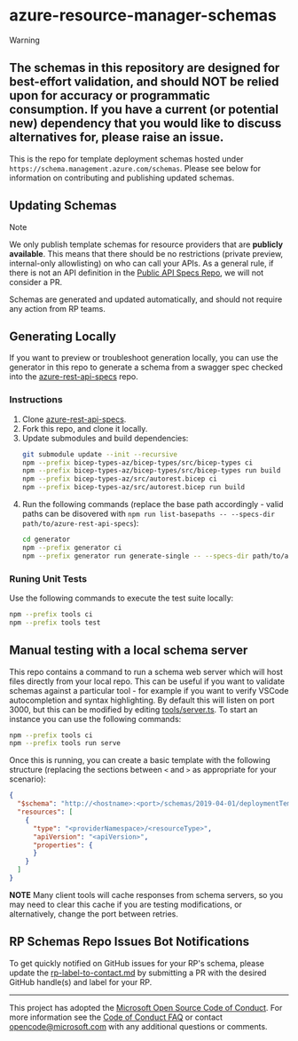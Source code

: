 # azure-resource-manager-schemas 

> [!WARNING]
> ## The schemas in this repository are designed for best-effort validation, and should NOT be relied upon for accuracy or programmatic consumption. If you have a current (or potential new) dependency that you would like to discuss alternatives for, please raise an issue.

This is the repo for template deployment schemas hosted under `https://schema.management.azure.com/schemas`. Please see below for information on contributing and publishing updated schemas.

## Updating Schemas
> [!NOTE]
> We only publish template schemas for resource providers that are **publicly available**. This means that there should be no restrictions (private preview, internal-only allowlisting) on who can call your APIs. As a general rule, if there is not an API definition in the [Public API Specs Repo](https://github.com/Azure/azure-rest-api-specs), we will not consider a PR.

Schemas are generated and updated automatically, and should not require any action from RP teams.

## Generating Locally
If you want to preview or troubleshoot generation locally, you can use the generator in this repo to generate a schema from a swagger spec checked into the [azure-rest-api-specs](https://github.com/Azure/azure-rest-api-specs) repo.

### Instructions
1. Clone [azure-rest-api-specs](https://github.com/Azure/azure-rest-api-specs).
1. Fork this repo, and clone it locally.
1. Update submodules and build dependencies:
    ```bash
    git submodule update --init --recursive
    npm --prefix bicep-types-az/bicep-types/src/bicep-types ci
    npm --prefix bicep-types-az/bicep-types/src/bicep-types run build
    npm --prefix bicep-types-az/src/autorest.bicep ci
    npm --prefix bicep-types-az/src/autorest.bicep run build
1. Run the following commands (replace the base path accordingly - valid paths can be disovered with `npm run list-basepaths -- --specs-dir path/to/azure-rest-api-specs`):
    ```bash
    cd generator
    npm --prefix generator ci
    npm --prefix generator run generate-single -- --specs-dir path/to/azure-rest-api-specs --base-path myprovider/resource-manager
    ```

### Runing Unit Tests
Use the following commands to execute the test suite locally:
```bash
npm --prefix tools ci
npm --prefix tools test
```

## Manual testing with a local schema server
This repo contains a command to run a schema web server which will host files directly from your local repo. This can be useful if you want to validate schemas against a particular tool - for example if you want to verify VSCode autocompletion and syntax highlighting. By default this will listen on port 3000, but this can be modified by editing [tools/server.ts](/tools/server.ts).
To start an instance you can use the following commands:
```bash
npm --prefix tools ci
npm --prefix tools run serve
```

Once this is running, you can create a basic template with the following structure (replacing the sections between `<` and `>` as appropriate for your scenario):
```json
{
  "$schema": "http://<hostname>:<port>/schemas/2019-04-01/deploymentTemplate.json",
  "resources": [
    {
      "type": "<providerNamespace>/<resourceType>",
      "apiVersion": "<apiVersion>",
      "properties": {
      }
    }
  ]
}
```
**NOTE** Many client tools will cache responses from schema servers, so you may need to clear this cache if you are testing modifications, or alternatively, change the port between retries.

## RP Schemas Repo Issues Bot Notifications
To get quickly notified on GitHub issues for your RP's schema, please update the [rp-label-to-contact.md](/rp-label-to-contact.md) by submitting a PR with the desired GitHub handle(s) and label for your RP.

---
This project has adopted the [Microsoft Open Source Code of Conduct](https://opensource.microsoft.com/codeofconduct/). For more information see the [Code of Conduct FAQ](https://opensource.microsoft.com/codeofconduct/faq/) or contact [opencode@microsoft.com](mailto:opencode@microsoft.com) with any additional questions or comments.
